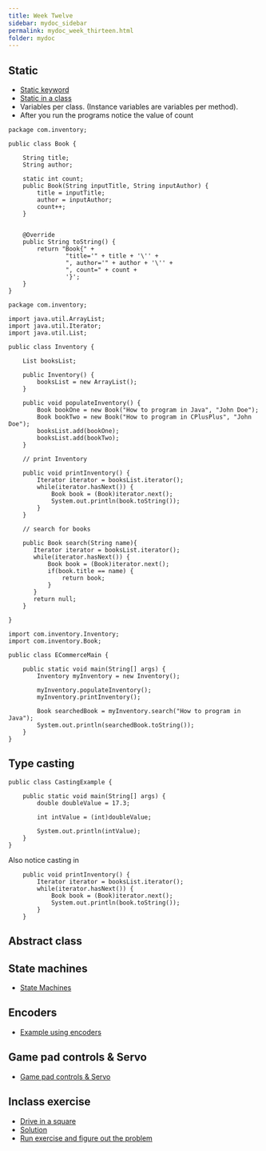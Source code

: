 ```yaml
---
title: Week Twelve
sidebar: mydoc_sidebar
permalink: mydoc_week_thirteen.html
folder: mydoc
---
```


## Static
* [Static keyword](https://www.w3schools.com/java/ref_keyword_static.asp)
* [Static in a class](https://www.w3schools.com/js/js_class_static.asp)
* Variables per class. (Instance variables are variables per method).
* After you run the programs notice the value of count

```
package com.inventory;

public class Book {

    String title;
    String author;

    static int count;
    public Book(String inputTitle, String inputAuthor) {
        title = inputTitle;
        author = inputAuthor;
        count++;
    }


    @Override
    public String toString() {
        return "Book{" +
                "title='" + title + '\'' +
                ", author='" + author + '\'' +
                ", count=" + count +
                '}';
    }
}

```

```
package com.inventory;

import java.util.ArrayList;
import java.util.Iterator;
import java.util.List;

public class Inventory {

    List booksList;

    public Inventory() {
        booksList = new ArrayList();
    }

    public void populateInventory() {
        Book bookOne = new Book("How to program in Java", "John Doe");
        Book bookTwo = new Book("How to program in CPlusPlus", "John Doe");
        booksList.add(bookOne);
        booksList.add(bookTwo);
    }

    // print Inventory

    public void printInventory() {
        Iterator iterator = booksList.iterator();
        while(iterator.hasNext()) {
            Book book = (Book)iterator.next();
            System.out.println(book.toString());
        }
    }

    // search for books

    public Book search(String name){
       Iterator iterator = booksList.iterator();
       while(iterator.hasNext()) {
           Book book = (Book)iterator.next();
           if(book.title == name) {
               return book;
           }
       }
       return null;
    }

}

```

```
import com.inventory.Inventory;
import com.inventory.Book;

public class ECommerceMain {

    public static void main(String[] args) {
        Inventory myInventory = new Inventory();

        myInventory.populateInventory();
        myInventory.printInventory();

        Book searchedBook = myInventory.search("How to program in Java");
        System.out.println(searchedBook.toString());
    }
}
```


## Type casting
```
public class CastingExample {

    public static void main(String[] args) {
        double doubleValue = 17.3;

        int intValue = (int)doubleValue;

        System.out.println(intValue);
    }
}
```

Also notice casting in 

```
    public void printInventory() {
        Iterator iterator = booksList.iterator();
        while(iterator.hasNext()) {
            Book book = (Book)iterator.next();
            System.out.println(book.toString());
        }
    }
```

## Abstract class

## State machines
* [State Machines](https://rambethina.github.io/java/mydoc_week_twelve.html#in-class-exercise)

## Encoders
* [Example using encoders](https://rambethina.github.io/java/mydoc_week_twelve.html#encoders)

## Game pad controls & Servo
* [Game pad controls & Servo](https://rambethina.github.io/java/mydoc_week_twelve.html#game-pad-controls--servo)

## Inclass exercise
* [Drive in a square](https://rambethina.github.io/java/mydoc_week_twelve.html#in-class-exercises)
* [Solution](https://rambethina.github.io/java/mydoc_week_twelve.html#in-class-exercises)
* [Run exercise and figure out the problem](https://rambethina.github.io/java/mydoc_week_twelve.html#in-class-exercise-1)
